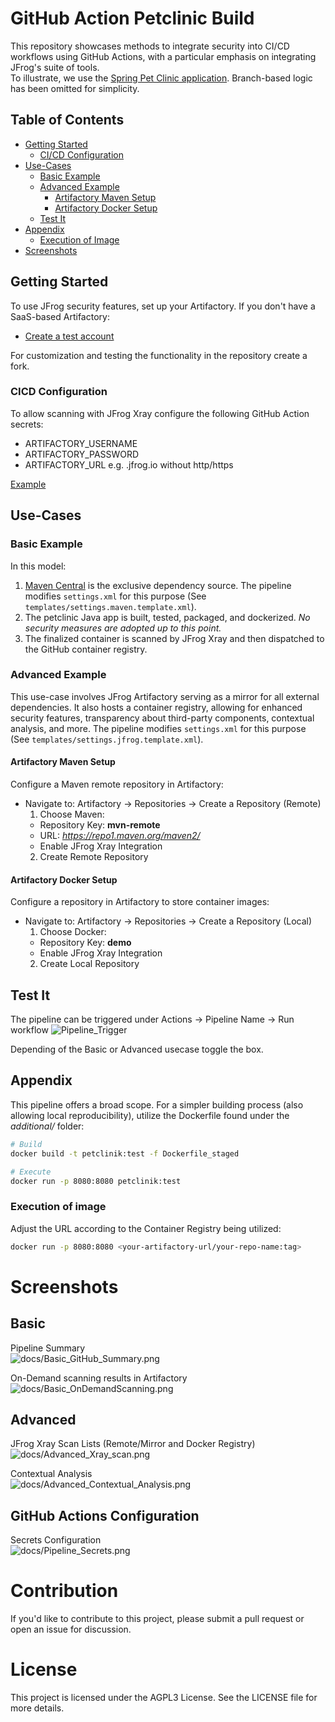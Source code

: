 # GitHub Action Petclinic Build

This repository showcases methods to integrate security into CI/CD workflows using GitHub Actions, with a particular emphasis on integrating JFrog's suite of tools.  
To illustrate, we use the [Spring Pet Clinic application](https://github.com/spring-projects/spring-petclinic). Branch-based logic has been omitted for simplicity.

## Table of Contents

- [Getting Started](#getting-started)
    - [CI/CD Configuration](#cicd-configuration)
- [Use-Cases](#use-cases)
  - [Basic Example](#basic-example)
  - [Advanced Example](#advanced-example)
    - [Artifactory Maven Setup](#artifactory-maven-setup)
    - [Artifactory Docker Setup](#artifactory-docker-setup)
  - [Test It](#test-it)
- [Appendix](#appendix)
  - [Execution of Image](#execution-of-image)
- [Screenshots](#screenshots)

## Getting Started

To use JFrog security features, set up your Artifactory. If you don't have a SaaS-based Artifactory:
- [Create a test account](https://jfrog.com/start-free/)

For customization and testing the functionality in the repository create a fork.

### CICD Configuration
To allow scanning with JFrog Xray configure the following GitHub Action secrets:

- ARTIFACTORY_USERNAME
- ARTIFACTORY_PASSWORD
- ARTIFACTORY_URL e.g. .jfrog.io without http/https

[Example](#github-actions-configuration)

## Use-Cases

### Basic Example

In this model:
1. [Maven Central](https://repo1.maven.org/maven2) is the exclusive dependency source. The pipeline modifies `settings.xml` for this purpose (See `templates/settings.maven.template.xml`).
2. The petclinic Java app is built, tested, packaged, and dockerized. *No security measures are adopted up to this point.*
3. The finalized container is scanned by JFrog Xray and then dispatched to the GitHub container registry.

### Advanced Example

This use-case involves JFrog Artifactory serving as a mirror for all external dependencies. It also hosts a container registry, allowing for enhanced security features, transparency about third-party components, contextual analysis, and more. The pipeline modifies `settings.xml` for this purpose (See `templates/settings.jfrog.template.xml`).

#### Artifactory Maven Setup

Configure a Maven remote repository in Artifactory:

- Navigate to: Artifactory -> Repositories -> Create a Repository (Remote)
  1. Choose Maven:
    - Repository Key: **mvn-remote**
    - URL: *https://repo1.maven.org/maven2/*
    - Enable JFrog Xray Integration
  2. Create Remote Repository

#### Artifactory Docker Setup

Configure a repository in Artifactory to store container images:

- Navigate to: Artifactory -> Repositories -> Create a Repository (Local)
  1. Choose Docker:
    - Repository Key: **demo**
    - Enable JFrog Xray Integration
  2. Create Local Repository

## Test It
The pipeline can be triggered under Actions -> Pipeline Name -> Run workflow
![Pipeline_Trigger](docs/Pipeline_Trigger.png)

Depending of the Basic or Advanced usecase toggle the box.

## Appendix

This pipeline offers a broad scope. For a simpler building process (also allowing local reproducibility), utilize the Dockerfile found under the *additional/* folder:

```bash
# Build
docker build -t petclinik:test -f Dockerfile_staged

# Execute
docker run -p 8080:8080 petclinik:test
```

### Execution of image
Adjust the URL according to the Container Registry being utilized:
```bash
docker run -p 8080:8080 <your-artifactory-url/your-repo-name:tag>
```

# Screenshots
## Basic
Pipeline Summary  
![docs/Basic_GitHub_Summary.png](docs/Basic_GitHub_Summary.png)


On-Demand scanning results in Artifactory  
![docs/Basic_OnDemandScanning.png](docs/Basic_OnDemandScanning.png)

## Advanced
JFrog Xray Scan Lists  (Remote/Mirror and Docker Registry)  
![docs/Advanced_Xray_scan.png](docs/Advanced_Xray_scan.png)


Contextual Analysis  
![docs/Advanced_Contextual_Analysis.png](docs/Advanced_Contextual_Analysis.png)

## GitHub Actions Configuration
Secrets Configuration  
![docs/Pipeline_Secrets.png](docs/Pipeline_Secrets.png)

# Contribution
If you'd like to contribute to this project, please submit a pull request or open an issue for discussion.

# License
This project is licensed under the AGPL3 License. See the LICENSE file for more details.
